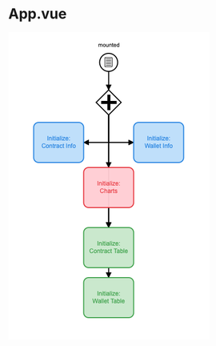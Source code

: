 # App.vue

![App.ve Process Model (BPMN)](Design/assests/architeture/app-component-vue.png "App.ve Process Model (BPMN)")
